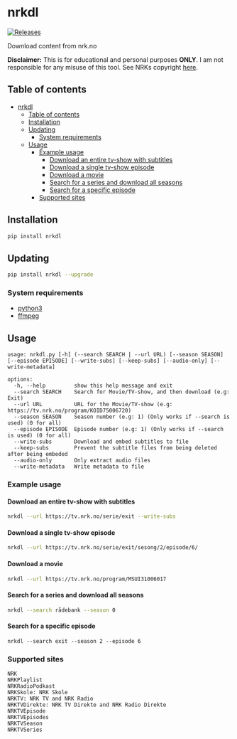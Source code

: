 # nrkdl

[![Releases](https://img.shields.io/github/v/release/jenslys/nrkdl.svg)](https://github.com/jenslys/nrkdl/releases/)

Download content from nrk.no

**Disclaimer:** This is for educational and personal purposes **ONLY**. I am not responsible for any misuse of this tool. See NRKs copyright [here](https://www.nrk.no/etikk/opphavsrett-pa-nrk.no-1.2843522).

## Table of contents

- [nrkdl](#nrkdl)
  - [Table of contents](#table-of-contents)
  - [Installation](#installation)
  - [Updating](#updating)
    - [System requirements](#system-requirements)
  - [Usage](#usage)
    - [Example usage](#example-usage)
      - [Download an entire tv-show with subtitles](#download-an-entire-tv-show-with-subtitles)
      - [Download a single tv-show episode](#download-a-single-tv-show-episode)
      - [Download a movie](#download-a-movie)
      - [Search for a series and download all seasons](#search-for-a-series-and-download-all-seasons)
      - [Search for a specific episode](#search-for-a-specific-episode)
    - [Supported sites](#supported-sites)


  
## Installation

```bash
pip install nrkdl
```

## Updating

```bash
pip install nrkdl --upgrade
```

### System requirements

- [python3](https://www.geeksforgeeks.org/how-to-install-python-on-windows/)
- [ffmpeg](https://www.geeksforgeeks.org/how-to-install-ffmpeg-on-windows/)

## Usage

```text
usage: nrkdl.py [-h] (--search SEARCH | --url URL) [--season SEASON] [--episode EPISODE] [--write-subs] [--keep-subs] [--audio-only] [--write-metadata]

options:
  -h, --help         show this help message and exit
  --search SEARCH    Search for Movie/TV-show, and then download (e.g: Exit)
  --url URL          URL for the Movie/TV-show (e.g: https://tv.nrk.no/program/KOID75006720)
  --season SEASON    Season number (e.g: 1) (Only works if --search is used) (0 for all)
  --episode EPISODE  Episode number (e.g: 1) (Only works if --search is used) (0 for all)
  --write-subs       Download and embed subtitles to file
  --keep-subs        Prevent the subtitle files from being deleted after being embeded
  --audio-only       Only extract audio files
  --write-metadata   Write metadata to file
```

### Example usage

#### Download an entire tv-show with subtitles

```bash
nrkdl --url https://tv.nrk.no/serie/exit --write-subs
```

#### Download a single tv-show episode

```bash
nrkdl --url https://tv.nrk.no/serie/exit/sesong/2/episode/6/
```

#### Download a movie

```bash
nrkdl --url https://tv.nrk.no/program/MSUI31006017
```

#### Search for a series and download all seasons

```bash
nrkdl --search rådebank --season 0
```

#### Search for a specific episode

```
nrkdl --search exit --season 2 --episode 6
```

### Supported sites

```text
NRK
NRKPlaylist
NRKRadioPodkast
NRKSkole: NRK Skole
NRKTV: NRK TV and NRK Radio
NRKTVDirekte: NRK TV Direkte and NRK Radio Direkte
NRKTVEpisode
NRKTVEpisodes
NRKTVSeason
NRKTVSeries
```
